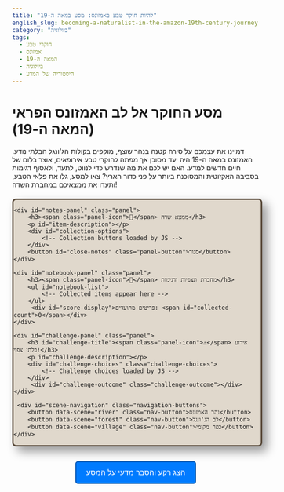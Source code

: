 ```yaml
---
title: "להיות חוקר טבע באמזונס: מסע במאה ה-19"
english_slug: becoming-a-naturalist-in-the-amazon-19th-century-journey
category: "ביולוגיה"
tags:
  - חוקרי טבע
  - אמזונס
  - המאה ה-19
  - ביולוגיה
  - היסטוריה של המדע
---
```

# מסע החוקר אל לב האמזונס הפראי (המאה ה-19)
דמיינו את עצמכם על סירה קטנה בנהר שוצף, מוקפים בקולות הג'ונגל הבלתי נודע. האמזונס במאה ה-19 היה יעד מסוכן אך מפתה לחוקרי טבע אירופאים, אוצר בלום של חיים חדשים למדע. האם יש לכם את מה שנדרש כדי לנווט, לתעד, ולאסוף דגימות בסביבה האקזוטית והמסוכנת ביותר על פני כדור הארץ? צאו למסע, גלו את פלאי הטבע, ותעדו את ממצאיכם במחברת השדה!

<div id="game-container">
    <div id="scene" class="scene river-scene">
        <!-- Interactive elements represented by dynamic markers -->
    </div>

    <div id="notes-panel" class="panel">
        <h3><span class="panel-icon">📝</span> ממצא שדה</h3>
        <p id="item-description"></p>
        <div id="collection-options">
            <!-- Collection buttons loaded by JS -->
        </div>
        <button id="close-notes" class="panel-button">סגור</button>
    </div>

    <div id="notebook-panel" class="panel">
        <h3><span class="panel-icon">📖</span> מחברת תצפיות ודגימות</h3>
        <ul id="notebook-list">
            <!-- Collected items appear here -->
        </ul>
         <div id="score-display">פריטים מתועדים: <span id="collected-count">0</span></div>
    </div>

    <div id="challenge-panel" class="panel">
        <h3 id="challenge-title"><span class="panel-icon">⚠️</span> אירוע בלתי צפוי!</h3>
        <p id="challenge-description"></p>
        <div id="challenge-choices" class="challenge-choices">
            <!-- Challenge choices loaded by JS -->
        </div>
         <div id="challenge-outcome" class="challenge-outcome"></div>
    </div>

     <div id="scene-navigation" class="navigation-buttons">
        <button data-scene="river" class="nav-button">נהר האמזונס</button>
        <button data-scene="forest" class="nav-button">לב הג'ונגל</button>
        <button data-scene="village" class="nav-button">כפר מקומי</button>
    </div>
</div>

<style>
    /* Google Fonts - Example: use fonts that evoke the era/setting */
    @import url('https://fonts.googleapis.com/css2?family=Merriweather:wght@400;700&family=Roboto:wght@400;700&display=swap');
     @import url('https://fonts.googleapis.com/css2?family=Old+Standard+TT:ital,wght@0,400;0,700;1,400&display=swap');


    :root {
        --primary-color: #5a4b3b; /* Earthy brown */
        --secondary-color: #d3c7b8; /* Aged paper */
        --accent-color: #8b7a6b; /* Darker paper */
        --background-color: #e0d8cc; /* Light background */
        --panel-bg: rgba(245, 245, 220, 0.98); /* Near white with transparency */
        --border-color: #5a4b3b;
        --text-color: #333;
        --hover-color: #c3b7a8;
         --success-color: #28a745; /* Green */
         --fail-color: #dc3545; /* Red */
    }

    #game-container {
        position: relative;
        width: 100%;
        max-width: 800px;
        height: 500px; /* Fixed height for game area */
        margin: 20px auto;
        border: 3px solid var(--primary-color);
        overflow: hidden;
        background-color: var(--background-color);
        box-shadow: 10px 10px 20px rgba(0, 0, 0, 0.4);
        border-radius: 8px;
    }

    .scene {
        position: absolute;
        top: 0;
        left: 0;
        width: 100%;
        height: 100%;
        background-size: cover;
        background-position: center;
        display: none; /* Scenes are hidden by default, JS shows one */
        transition: opacity 1s ease-in-out; /* Smooth scene transition */
        opacity: 0; /* Start hidden for fade-in */
    }

    .scene.active {
         display: block;
         opacity: 1;
    }

    /* Improved Placeholder Images with descriptive text */
    .river-scene {
        background-image: url('https://via.placeholder.com/800x500/637d3f/e0d8cc?text=Amazon+River+Flowing+in+the+1800s');
    }

     .forest-scene {
        background-image: url('https://via.placeholder.com/800x500/3a5a2d/e0d8cc?text=Dense+Amazon+Rainforest');
    }

     .village-scene {
        background-image: url('https://via.placeholder.com/800x500/7d633f/e0d8cc?text=Indigenous+Village+by+the+River');
    }


    .interactive-item {
        position: absolute;
        width: 40px; /* Slightly smaller target */
        height: 40px;
        /* Use a subtle visual cue instead of invisible box */
        background-color: rgba(255, 255, 0, 0); /* Invisible */
        border-radius: 50%; /* Circular hit area */
        cursor: pointer;
        z-index: 10; /* Above background */
        /* Add a subtle shimmer or pulse effect to draw attention */
        animation: pulse-subtle 2s infinite ease-in-out;
        /* Optional: add a small icon image later if needed */
    }

    .interactive-item:hover {
        background-color: rgba(255, 255, 0, 0.2); /* Slight highlight on hover */
        box-shadow: 0 0 10px rgba(255, 255, 0, 0.5);
        animation: none; /* Stop pulsing on hover */
    }

     @keyframes pulse-subtle {
        0% { transform: scale(1); opacity: 0.8; }
        50% { transform: scale(1.05); opacity: 1; }
        100% { transform: scale(1); opacity: 0.8; }
    }


    .panel {
        position: absolute;
        background-color: var(--panel-bg);
        border: 2px solid var(--border-color);
        padding: 20px;
        z-index: 30; /* Above scene and items */
        font-family: 'Old Standard TT', serif;
        box-shadow: 8px 8px 20px rgba(0, 0, 0, 0.4);
        border-radius: 5px;
        transition: opacity 0.5s ease-in-out, transform 0.5s ease-in-out;
        opacity: 0;
        pointer-events: none; /* Initially non-interactive */
    }

    .panel.active {
        opacity: 1;
        pointer-events: all; /* Make interactive when active */
         /* Reset transform for entry animation */
    }


    #notes-panel {
        bottom: 30px;
        left: 50%;
        transform: translateX(-50%) translateY(20px); /* Start slightly lower */
        width: 90%;
        max-width: 450px;
        text-align: center;
    }

     #notes-panel.active {
         transform: translateX(-50%) translateY(0); /* Slide up */
     }

    #notebook-panel {
        top: 20px;
        right: 20px;
        width: 250px; /* Slightly wider */
        height: 400px; /* Adjusted height */
        overflow-y: auto;
        background-color: var(--secondary-color); /* Aged paper color */
        border: 2px solid var(--accent-color);
         font-size: 0.95em;
         transform: translateX(20px); /* Start slightly right */
    }

     #notebook-panel.active {
         transform: translateX(0); /* Slide left */
     }

     #notebook-panel h3 {
         margin-top: 0;
         color: var(--primary-color);
         border-bottom: 1px dashed var(--accent-color);
         padding-bottom: 10px;
     }

     #score-display {
        margin-top: 10px;
        padding-top: 10px;
        border-top: 1px dashed var(--accent-color);
        font-weight: bold;
        color: var(--primary-color);
        text-align: center;
     }


    #challenge-panel {
        top: 50%;
        left: 50%;
        transform: translate(-50%, -50%) scale(0.9); /* Start slightly smaller */
        width: 80%;
        max-width: 550px;
        text-align: center;
        padding: 30px;
         background-color: rgba(255, 255, 255, 0.95);
    }
     #challenge-panel.active {
         transform: translate(-50%, -50%) scale(1); /* Scale to normal */
     }

    #challenge-panel h3 {
        color: var(--fail-color); /* Warning color */
        margin-top: 0;
        font-size: 1.5em;
    }

     #challenge-description {
         margin-bottom: 20px;
         font-size: 1.1em;
         line-height: 1.5;
     }

    .challenge-choices button {
        margin: 5px;
        padding: 10px 15px;
        border: 1px solid var(--border-color);
        background-color: var(--secondary-color);
        cursor: pointer;
        font-family: 'Old Standard TT', serif;
        font-size: 1em;
        transition: background-color 0.2s ease;
    }

    .challenge-choices button:hover {
        background-color: var(--hover-color);
    }

     .challenge-outcome {
         margin-top: 20px;
         padding-top: 15px;
         border-top: 1px dashed var(--accent-color);
         font-weight: bold;
         min-height: 1.2em; /* Reserve space */
     }
     .challenge-outcome.success { color: var(--success-color); }
     .challenge-outcome.fail { color: var(--fail-color); }


    .panel-button, .navigation-buttons button {
        margin: 5px;
        padding: 10px 15px;
        border: 1px solid var(--primary-color);
        background-color: var(--secondary-color);
        cursor: pointer;
        font-family: 'Old Standard TT', serif;
        font-size: 1em;
        transition: background-color 0.2s ease, transform 0.1s ease;
        border-radius: 4px;
    }

    .panel-button:hover, .navigation-buttons button:hover {
        background-color: var(--hover-color);
        transform: translateY(-2px);
    }
     .panel-button:active, .navigation-buttons button:active {
         transform: translateY(0);
         background-color: var(--accent-color);
     }

    #notebook-list {
        list-style: none;
        padding: 0;
        margin: 0;
    }

    #notebook-list li {
        border-bottom: 1px dotted var(--accent-color);
        padding: 8px 0;
        font-size: 1em;
        color: var(--text-color);
        display: flex;
        align-items: center;
         line-height: 1.4;
    }

    #notebook-list li .entry-icon {
        margin-left: 8px;
        font-size: 1.2em;
        color: var(--primary-color);
    }


     .navigation-buttons {
        position: absolute;
        bottom: 20px;
        left: 20px;
        z-index: 20;
        display: flex;
        gap: 10px;
     }

     #show-explanation {
        display: block;
        margin: 30px auto;
        padding: 12px 20px;
        border: 2px solid #0056b3;
        background-color: #007bff;
        color: white;
        font-size: 1.1em;
        cursor: pointer;
        border-radius: 5px;
        transition: background-color 0.3s ease;
     }
     #show-explanation:hover {
        background-color: #004085;
     }

     #explanation {
        margin-top: 20px;
        padding: 20px;
        border: 1px solid #ccc;
        background-color: #f9f9f9;
        display: none; /* Ensures explanation is hidden by default */
        font-family: 'Roboto', sans-serif; /* Modern font for explanation */
        line-height: 1.6;
        border-radius: 8px;
     }

     #explanation h2, #explanation h3 {
        color: #333;
        font-family: 'Merriweather', serif; /* Serif font for headings */
        margin-bottom: 15px;
     }

     .panel-icon {
         margin-left: 5px;
         color: var(--primary-color);
     }
</style>

<button id="show-explanation">הצג רקע והסבר מדעי על המסע</button>

<div id="explanation">
    <h2>מסע אל הלא נודע: חוקרי טבע באמזונס של המאה ה-19</h2>
    <p>במאה ה-19, האמזונס היה אחד האזורים האחרונים שנותרו כמעט בלתי מוכרים למדע המערבי. הוא נחשב לאוצר בלום של חי וצומח אקזוטיים, יעד חלומי לחוקרי טבע שרצו לתאר, לסווג ולאסוף דגימות מהמינים הרבים שהתגלו.</p>

    <h3>מי היו חוקרי הטבע של המאה ה-19 ומה הניע אותם?</h3>
    <p>היו אלו לרוב גברים (ולעיתים נדירות נשים) מאירופה, בעלי רקע באספנות, רפואה, בוטניקה או זואולוגיה. רבים פעלו בחסות מוסדות אקדמיים, מוזיאונים, או אספנים פרטיים. הניע אותם שילוב של סקרנות מדעית טהורה, רצון לתרום לידע האנושי, התלהבות מהתגליות החדשות, ולעיתים גם היבטים כלכליים (מכירת דגימות לאספנים ולמוזיאונים) והרפתקניים.</p>

    <h3>חשיבות האמזונס כיעד לחקר מדעי בתקופה זו</h3>
    <p>המגוון הביולוגי העצום של האמזונס, שכלל אינספור מינים חדשים למדע, הפך אותו למעבדת שדה אולטימטיבית. חקר האמזונס היה חיוני להבנת תפוצת מינים, יחסי גומלין בין אורגניזמים, והגבולות הפיזיולוגיים של חיים בסביבה טרופית קיצונית. הוא סיפק את חומר הגלם הדרוש לגיבוש תורות חדשות בביולוגיה.</p>

    <h3>שיטות עבודה שדה של חוקרי טבע</h3>
    <p>העבודה התבססה בעיקר על תצפית מדוקדקת בטבע, איסוף דגימות (צמחים, חרקים, בעלי חוליות קטנים), רישום מפורט במחברות שדה (כולל סקיצות), ושימור הדגימות. צמחים יובשו ונקשרו, חרקים שומרו באלכוהול או נעצו, בעלי חוליות קטנים שומרו בפורמלין (או אלכוהול). הדגימות נארזו ונשלחו במסע ימי ארוך לאירופה לצורך מחקר וסיווג נוספים.</p>

    <h3>קשיים ואתגרים פיזיים ולוגיסטיים</h3>
    <p>המסע באמזונס במאה ה-19 היה כרוך בסכנות רבות: מחלות טרופיות (מלריה, קדחת צהובה), בעלי חיים מסוכנים (נחשים, עקרבים, יגוארים, דגים טורפים), תנאי שטח קשים (חום, לחות, שטח בוצי, הצפות), ניווט מורכב בנהרות ובג'ונגל, קשיי אספקה ותקשורת, וסיכונים מצד קבוצות אנושיות עוינות או מחלות מקומיות. ציוד מדעי היה בסיסי, ושימור דגימות לטווח ארוך בתנאי לחות היה אתגר.</p>

    <h3>כיצד תצפיות ודגימות מהאמזונס השפיעו על התפתחות תורות כמו האבולוציה והטקסונומיה?</h3>
    <p>הכמות העצומה ומגוון המינים הבלתי נתפסים שנאספו באמזונס (ובאזורים טרופיים אחרים) סיפקו בסיס אמפירי חזק לתורת האבולוציה של דרווין ו-וואלאס. התצפיות על הסתגלויות של אורגניזמים לסביבתם, והגילוי של קבוצות מינים קרובות עם שוני עדין, תמכו ברעיון הברירה הטבעית. בתחום הטקסונומיה (מדע המיון), הדגימות מהאמזונס היו חיוניות להרחבת הידע על ממלכת החי והצומח, ולפיתוח שיטות מיון חדשות המבוססות על קרבה אבולוציונית.</p>

    <h3>ההבדל בין חקר טבע במאה ה-19 לבין שיטות מחקר ביולוגיות מודרניות</h3>
    <p>בעוד שחקר הטבע במאה ה-19 התמקד בעיקר בתצפית, תיאור ואיסוף דגימות למטרות מיון (טקסונומיה מורפולוגית), הביולוגיה המודרנית משתמשת במגוון רחב של כלים מתקדמים: גנטיקה וגנומיקה (זיהוי מינים ויחסים אבולוציוניים באמצעות דנ"א), אקולוגיה כמותית (מודלים סטטיסטיים, ניתוח נתונים גדולים, חישה מרחוק), פיזיולוגיה מודרנית, וטכניקות הדמיה מיקרוסקופיות. המחקר כיום לרוב שיתופי, מבוסס על ציוד מתוחכם, ומאפשר הבנה מעמיקה יותר של תהליכים ביולוגיים ברמה מולקולרית, תאית ואקולוגית.</p>
</div>


<script>
    const gameContainer = document.getElementById('game-container');
    const sceneElement = document.getElementById('scene');
    const notesPanel = document.getElementById('notes-panel');
    const itemDescriptionElement = document.getElementById('item-description');
    const collectionOptionsElement = document.getElementById('collection-options');
    const closeNotesButton = document.getElementById('close-notes');
    const notebookPanel = document.getElementById('notebook-panel');
    const notebookListElement = document.getElementById('notebook-list');
    const scoreDisplay = document.getElementById('collected-count');
    const challengePanel = document.getElementById('challenge-panel');
    const challengeTitleElement = document.getElementById('challenge-title');
    const challengeDescriptionElement = document.getElementById('challenge-description');
    const challengeChoicesElement = document.getElementById('challenge-choices');
    const challengeOutcomeElement = document.getElementById('challenge-outcome');
    const sceneNavigation = document.getElementById('scene-navigation');
    const showExplanationButton = document.getElementById('show-explanation');
    const explanationDiv = document.getElementById('explanation');

    let notebook = [];
    let collectedCount = 0;
    let currentSceneName = 'river'; // Start scene

    const scenes = {
        river: {
            className: 'river-scene',
            items: [
                { id: 'vitoria-regia', top: '60%', left: '30%', type: 'plant', name: 'ויקטוריה רג\'יה', description: 'עלי ענק הצפים על המים, מספיק גדולים כדי לשאת ילד! פרחים לבנים הנפתחים בלילה ונסגרים ביום. אולי זן חדש של חבצלת מים?', collectOptions: [{ text: 'לאסוף דגימת עלה ולייבש', icon: '🌿' }, { text: 'לרשום תצפית במחברת', icon: '✍️' }] },
                { id: 'caiman', top: '40%', left: '70%', type: 'animal', name: 'קיימן', description: 'עיניים בולטות מעל פני המים. תנועה איטית, טורף אורב. מסוכן. יש לשמור מרחק!', collectOptions: [{ text: 'לרשום תצפית במחברת', icon: '✍️' }, { text: 'לנסות ללכוד (מסוכן!)', icon: '⚠️' }] },
                { id: 'strong-current', top: '80%', left: '50%', type: 'phenomenon', name: 'זרם חזק', description: 'הנהר רחב ועוצמתי. הזרם מהיר במיוחד כאן. יש להזהר בניווט הסירה.', collectOptions: [{ text: 'לרשום תצפית במחברת', icon: '✍️' }] },
                { id: 'unidentified-aquatic-plant', top: '50%', left: '10%', type: 'plant', name: 'צמח מים לא מזוהה', description: 'עלי מים צפים בצפיפות. צבע ירוק עמוק. נראה עמיד. מעניין לדעת את מבנהו.', collectOptions: [{ text: 'לאסוף דגימה ולייבש', icon: '🌿' }, { text: 'לרשום תצפית במחברת', icon: '✍️' }] }
            ],
             challenge: {
                 title: 'הסירה מתנדנדת בזרם!',
                 description: 'הזרם החזק מטלטל את הסירה. גלים עולים על הסיפון, הציוד עלול ליפול למים!',
                 choices: [
                     { text: 'אחוז בציוד בחוזקה והמתן', outcome: 'success', resultText: 'החזקת חזק! הסירה עברה את האזור הסוער והציוד נשאר יבש ובטוח.', scoreChange: 5 },
                     { text: 'נסה לחתור במהירות החוצה מהזרם', outcome: 'fail', resultText: 'חתירה מהירה מדי בזרם קשה גרמה למעידה. כמה כלי איסוף קטנים נפלו למים!', scoreChange: -5 }
                 ]
             }
        },
        forest: {
            className: 'forest-scene',
            items: [
                { id: 'exotic-orchid', top: '30%', left: '20%', type: 'plant', name: 'סחלב אקזוטי', description: 'פרח מדהים ביופיו, צבעים עזים וצורה יוצאת דופן. נדיר ביותר, תגלית יקרת ערך!', collectOptions: [{ text: 'לאסוף את הפרח ולייבש בזהירות', icon: '🌸' }, { text: 'לרשום תצפית מפורטת ולצייר', icon: '✍️' }] },
                { id: 'giant-beetle', top: '70%', left: '60%', type: 'animal', name: 'חיפושית גדולה', description: 'חיפושית שריון בצבעים מתכתיים כחול וירוק. זמזום חזק כשהיא עפה. נראית עמידה להפליא.', collectOptions: [{ text: 'ללכוד ולשמר באלכוהול', icon: '🐞' }, { text: 'לרשום תצפית במחברת', icon: '✍️' }] },
                 { id: 'tree-snake', top: '50%', left: '45%', type: 'animal', name: 'נחש עץ ירוק', description: 'נחש ירוק ודק מסתווה היטב בין העלים. נראה רגוע אך רצוי להיזהר - ייתכן שהוא ארסי.', collectOptions: [{ text: 'לרשום תצפית ולצייר סקיצה מהירה', icon: '✍️' }, { text: 'לנסות להתקרב לצילום מקרוב (מסוכן מאוד!)', icon: '☠️' }] },
                 { id: 'aerial-roots', top: '85%', left: '15%', type: 'phenomenon', name: 'שורשי אוויר ענקיים', description: 'עצים עם שורשים ענקיים הנשלחים מטה מהענפים ומשתרשים באדמה. תמיכה נוספת בעץ או דרך לקלוט מים מהאוויר הלח?', collectOptions: [{ text: 'לרשום תצפית במחברת ולתעד את המבנה', icon: '✍️' }] }
            ],
            challenge: {
                 title: 'קולות טורף מהשיחים!',
                 description: 'אתה שומע רשרוש חזק וקול נהמה נמוכה וקרובה. משהו גדול מסתתר שם.',
                 choices: [
                     { text: 'הישאר במקום ללא תנועה והמתן', outcome: 'success', resultText: 'עצרת את נשימתך. הקול מתרחק בהדרגה. החיה (אולי יגואר?) המשיכה בדרכה מבלי שהבחינה בך.', scoreChange: 10 },
                     { text: 'שלוף את הרובה ונסה להפחיד', outcome: 'fail', resultText: 'ניסית להפחיד, אך הרעש רק הגביר את הנהמה והפך אותה לאזהרה ברורה. נאלצת לסגת במהירות תוך כדי אובדן דגימה קטנה.', scoreChange: -10 }
                 ]
             }
        },
         village: {
            className: 'village-scene',
            items: [
                { id: 'local-village', top: '50%', left: '50%', type: 'phenomenon', name: 'כפר מקומי ידידותי', description: 'מקום בטוח יחסית למנוחה, חידוש אספקה, ואיסוף ידע יקר מפז מהתושבים המקומיים על הצמחייה, בעלי החיים, ודרכי ההישרדות.', collectOptions: [{ text: 'לשוחח עם ראש הכפר ולאסוף מידע', icon: '🤝' }, { text: 'לרשום תצפיות על מבנה הכפר ואורח החיים', icon: '✍️' }] },
                { id: 'cacao-tree', top: '60%', left: '30%', type: 'plant', name: 'עץ קקאו טרופי', description: 'עץ נמוך יחסית עם פירות תרמילים צבעוניים המכילים פולי קקאו. משמש את המקומיים להכנת משקה מר וממריץ.', collectOptions: [{ text: 'לשאול את התושבים על שימושי העץ והפרי', icon: '🤝' }, { text: 'לאסוף דגימת פרי ולרשום את מאפייניו', icon: '🍫' }] },
                 { id: 'local-basket', top: '70%', left: '70%', type: 'tool', name: 'סל קלוע מקומי', description: 'סל חזק, גמיש וקלוע בצורה מיוחדת מסיבים מקומיים. שימושי ביותר לנשיאת ציוד ודגימות במסעות ארוכים.', collectOptions: [{ text: 'לקנות סל אחד מהמקומיים', icon: '🛍️' }, { text: 'לרשום ולצייר את אופן הקליעה המיוחד', icon: '✍️' }] }
            ],
             challenge: {
                 title: 'הרגשה רעה...',
                 description: 'אתה מתחיל להרגיש חולשה, כאבי שרירים וחום עולה. אולי נדבקת במחלה טרופית?',
                 choices: [
                     { text: 'השתמש בתרופות אירופאיות מערכת העזרה הראשונה', outcome: 'fail', resultText: 'התרופה האירופאית המודרנית לא הועילה נגד המחלה המקומית. מצבך מחמיר מעט.', scoreChange: -15 },
                     { text: 'בקש עזרה ותרופות מצמחי מרפא מהמקומיים', outcome: 'success', resultText: 'תושב מקומי מנוסה נתן לך חליטה מצמחי מרפא מסורתיים. החום יורד ואתה מתחיל להרגיש טוב יותר!', scoreChange: 15 }
                 ]
             }
        }
    };

    function updateScore(change) {
        collectedCount += change;
        if (collectedCount < 0) collectedCount = 0; // Don't let score go below zero
        scoreDisplay.innerText = collectedCount;
    }

    function loadScene(sceneName) {
        if (currentSceneName === sceneName) return; // Avoid reloading the same scene

        // Hide current scene and panels with animation
        if (scenes[currentSceneName]) {
             const currentSceneElement = document.querySelector('.scene.active');
             if (currentSceneElement) {
                 currentSceneElement.classList.remove('active');
             }
        }
        notesPanel.classList.remove('active');
        challengePanel.classList.remove('active');


        // Remove old interactive items after fade out
        setTimeout(() => {
            document.querySelectorAll('.interactive-item').forEach(item => item.remove());

            // Show the selected scene
            currentSceneName = sceneName;
            const sceneData = scenes[sceneName];
            sceneElement.className = 'scene ' + sceneData.className;
            sceneElement.classList.add('active'); // Add active class for fade-in

            // Add interactive items for the new scene
            sceneData.items.forEach(itemData => {
                const itemElement = document.createElement('div');
                itemElement.classList.add('interactive-item');
                itemElement.style.top = itemData.top;
                itemElement.style.left = itemData.left;
                // Store all item data in dataset
                Object.keys(itemData).forEach(key => {
                    if (typeof itemData[key] !== 'object') { // Avoid storing objects directly
                         itemElement.dataset[key] = itemData[key];
                    }
                });
                 itemElement.dataset.collectOptions = JSON.stringify(itemData.collectOptions);


                // Simple visual marker (could be an image later)
                 const marker = document.createElement('span');
                 marker.innerText = '✨'; // Placeholder icon
                 marker.style.fontSize = '2em';
                 marker.style.position = 'absolute';
                 marker.style.transform = 'translate(-50%, -50%)';
                 itemElement.appendChild(marker);


                itemElement.addEventListener('click', () => showNotes(itemData));
                sceneElement.appendChild(itemElement);
            });

             // Potentially trigger a challenge when entering a new scene
             // Add a random chance or specific condition later if needed
            if (sceneData.challenge) {
                 // Simple delay to show challenge after scene loads
                 setTimeout(() => showChallenge(sceneData.challenge), 2500); // Delay increased for transition
            }
        }, 1000); // Wait for fade out (CSS transition duration)
    }

    function showNotes(itemData) {
        itemDescriptionElement.innerText = itemData.description;
        collectionOptionsElement.innerHTML = ''; // Clear previous options
        challengePanel.classList.remove('active'); // Hide challenge if open

        const options = JSON.parse(itemData.dataset.collectOptions); // Get options from dataset
        options.forEach(option => {
            const button = document.createElement('button');
            button.innerText = `${option.icon || ''} ${option.text}`;
            button.addEventListener('click', () => collectItem(itemData.name, option.text, option.icon));
            collectionOptionsElement.appendChild(button);
        });

        notesPanel.classList.add('active'); // Show with animation
    }

    function collectItem(itemName, collectionMethod, icon = '') {
        const entryText = `${icon} [${collectionMethod}] ${itemName}`;
        // Avoid adding the same exact entry multiple times? Or allow duplicates?
        // For simplicity, let's just add every collection action.
        notebook.push(entryText);
        updateNotebook();
        updateScore(5); // Add points for documenting/collecting

        notesPanel.classList.remove('active'); // Hide with animation
    }

    function updateNotebook() {
        notebookListElement.innerHTML = ''; // Clear current list
        notebook.forEach(itemText => {
            const li = document.createElement('li');
            // Split icon and text for potential styling
            const match = itemText.match(/(\S+)\s\[(.*?)\]\s(.*)/);
            if (match) {
                const icon = match[1];
                const method = match[2];
                const name = match[3];
                 li.innerHTML = `<span class="entry-icon">${icon}</span> <strong>[${method}]</strong> ${name}`;
            } else {
                 li.innerText = itemText; // Fallback
            }
            notebookListElement.appendChild(li);
        });
         // Scroll to bottom of notebook?
         notebookPanel.scrollTop = notebookPanel.scrollHeight;
    }

    function showChallenge(challengeData) {
        // Prevent showing challenge if another panel is open
        if (notesPanel.classList.contains('active')) {
             // Re-schedule challenge? Or just skip? Let's just skip for simplicity.
             console.log("Notes panel open, skipping challenge for now.");
             return;
        }

        challengeTitleElement.innerText = challengeData.title;
        challengeDescriptionElement.innerText = challengeData.description;
        challengeChoicesElement.innerHTML = ''; // Clear previous choices
        challengeOutcomeElement.innerText = ''; // Clear previous outcome
        challengeOutcomeElement.className = 'challenge-outcome'; // Reset class

        challengeData.choices.forEach(choice => {
            const button = document.createElement('button');
            button.innerText = choice.text;
            button.addEventListener('click', () => handleChallengeChoice(choice));
            challengeChoicesElement.appendChild(button);
        });

        challengePanel.classList.add('active'); // Show with animation
         // Disable scene navigation or interactions during challenge? Yes, temporarily.
         sceneNavigation.style.pointerEvents = 'none';
         document.querySelectorAll('.interactive-item').forEach(item => item.style.pointerEvents = 'none');
    }

    function handleChallengeChoice(choice) {
        // Display outcome
        challengeOutcomeElement.innerText = choice.resultText;
        challengeOutcomeElement.classList.add(choice.outcome);

        // Update score based on outcome
        if (choice.scoreChange) {
             updateScore(choice.scoreChange);
             // Add score change feedback?
             const scoreFeedback = document.createElement('span');
             scoreFeedback.innerText = ` (${choice.scoreChange > 0 ? '+' : ''}${choice.scoreChange} נקודות)`;
             scoreFeedback.style.color = choice.outcome === 'success' ? 'var(--success-color)' : 'var(--fail-color)';
              scoreFeedback.style.fontWeight = 'normal';
              scoreOutcomeElement.appendChild(scoreFeedback);
        }

        // Disable choices and show a 'continue' button
        challengeChoicesElement.innerHTML = '<button id="close-challenge" class="panel-button">המשך המסע</button>';
        document.getElementById('close-challenge').addEventListener('click', () => {
             challengePanel.classList.remove('active');
             // Re-enable interactions
             sceneNavigation.style.pointerEvents = 'all';
             document.querySelectorAll('.interactive-item').forEach(item => item.style.pointerEvents = 'all');
        });

        // Optional: Add more complex outcomes like adding an item, removing an item, etc.
        if (choice.outcome === 'success') {
             // Maybe add a 'successful event' entry to notebook?
              notebook.push(`✅ [אתגר הושלם] ${choice.resultText.split('.')[0]}`); // Log event
              updateNotebook();
        } else if (choice.outcome === 'fail') {
            // Maybe add a 'difficulty' entry to notebook?
             notebook.push(`❌ [קשיים במסע] ${choice.resultText.split('.')[0]}`); // Log event
             updateNotebook();
        }
    }


    // Event listeners
    closeNotesButton.addEventListener('click', () => notesPanel.classList.remove('active'));

    sceneNavigation.querySelectorAll('button').forEach(button => {
        button.addEventListener('click', () => {
            loadScene(button.dataset.scene);
            notesPanel.classList.remove('active'); // Hide notes when changing scene
            challengePanel.classList.remove('active'); // Hide challenge when changing scene
        });
    });

    showExplanationButton.addEventListener('click', () => {
        const isHidden = explanationDiv.style.display === 'none' || explanationDiv.style.display === '';
        explanationDiv.style.display = isHidden ? 'block' : 'none';
        showExplanationButton.innerText = isHidden ? 'הסתר רקע והסבר מדעי' : 'הצג רקע והסבר מדעי על המסע';

        // Scroll to the explanation if showing
        if (isHidden) {
             explanationDiv.scrollIntoView({ behavior: 'smooth', block: 'start' });
        }
    });


    // Initialize the game
    loadScene(currentSceneName);
    updateNotebook(); // Show empty notebook initially
    updateScore(0); // Display initial score (0)
    // Ensure notebook panel is initially visible
    notebookPanel.classList.add('active');


</script>
```